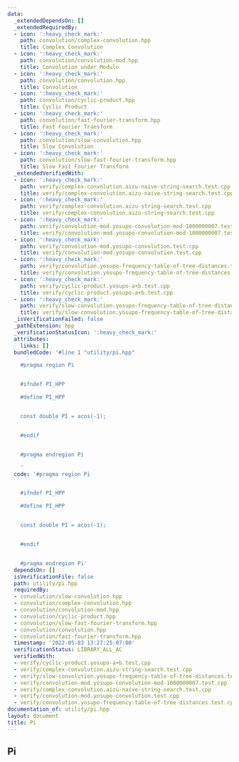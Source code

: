 ```yaml
---
data:
  _extendedDependsOn: []
  _extendedRequiredBy:
  - icon: ':heavy_check_mark:'
    path: convolution/complex-convolution.hpp
    title: Complex Convolution
  - icon: ':heavy_check_mark:'
    path: convolution/convolution-mod.hpp
    title: Convolution under Modulo
  - icon: ':heavy_check_mark:'
    path: convolution/convolution.hpp
    title: Convolution
  - icon: ':heavy_check_mark:'
    path: convolution/cyclic-product.hpp
    title: Cyclic Product
  - icon: ':heavy_check_mark:'
    path: convolution/fast-fourier-transform.hpp
    title: Fast Fourier Transform
  - icon: ':heavy_check_mark:'
    path: convolution/slow-convolution.hpp
    title: Slow Convolution
  - icon: ':heavy_check_mark:'
    path: convolution/slow-fast-fourier-transform.hpp
    title: Slow Fast Fourier Transform
  _extendedVerifiedWith:
  - icon: ':heavy_check_mark:'
    path: verify/complex-convolution.aizu-naive-string-search.test.cpp
    title: verify/complex-convolution.aizu-naive-string-search.test.cpp
  - icon: ':heavy_check_mark:'
    path: verify/complex-convolution.aizu-string-search.test.cpp
    title: verify/complex-convolution.aizu-string-search.test.cpp
  - icon: ':heavy_check_mark:'
    path: verify/convolution-mod.yosupo-convolution-mod-1000000007.test.cpp
    title: verify/convolution-mod.yosupo-convolution-mod-1000000007.test.cpp
  - icon: ':heavy_check_mark:'
    path: verify/convolution-mod.yosupo-convolution.test.cpp
    title: verify/convolution-mod.yosupo-convolution.test.cpp
  - icon: ':heavy_check_mark:'
    path: verify/convolution.yosupo-frequency-table-of-tree-distances.test.cpp
    title: verify/convolution.yosupo-frequency-table-of-tree-distances.test.cpp
  - icon: ':heavy_check_mark:'
    path: verify/cyclic-product.yosupo-a+b.test.cpp
    title: verify/cyclic-product.yosupo-a+b.test.cpp
  - icon: ':heavy_check_mark:'
    path: verify/slow-convolution.yosupo-frequency-table-of-tree-distances.test.cpp
    title: verify/slow-convolution.yosupo-frequency-table-of-tree-distances.test.cpp
  _isVerificationFailed: false
  _pathExtension: hpp
  _verificationStatusIcon: ':heavy_check_mark:'
  attributes:
    links: []
  bundledCode: '#line 1 "utility/pi.hpp"

    #pragma region Pi


    #ifndef PI_HPP

    #define PI_HPP


    const double PI = acos(-1);


    #endif


    #pragma endregion Pi

    '
  code: '#pragma region Pi


    #ifndef PI_HPP

    #define PI_HPP


    const double PI = acos(-1);


    #endif


    #pragma endregion Pi'
  dependsOn: []
  isVerificationFile: false
  path: utility/pi.hpp
  requiredBy:
  - convolution/slow-convolution.hpp
  - convolution/complex-convolution.hpp
  - convolution/convolution-mod.hpp
  - convolution/cyclic-product.hpp
  - convolution/slow-fast-fourier-transform.hpp
  - convolution/convolution.hpp
  - convolution/fast-fourier-transform.hpp
  timestamp: '2022-05-03 13:27:25-07:00'
  verificationStatus: LIBRARY_ALL_AC
  verifiedWith:
  - verify/cyclic-product.yosupo-a+b.test.cpp
  - verify/complex-convolution.aizu-string-search.test.cpp
  - verify/slow-convolution.yosupo-frequency-table-of-tree-distances.test.cpp
  - verify/convolution-mod.yosupo-convolution-mod-1000000007.test.cpp
  - verify/complex-convolution.aizu-naive-string-search.test.cpp
  - verify/convolution-mod.yosupo-convolution.test.cpp
  - verify/convolution.yosupo-frequency-table-of-tree-distances.test.cpp
documentation_of: utility/pi.hpp
layout: document
title: Pi
---
```


## Pi